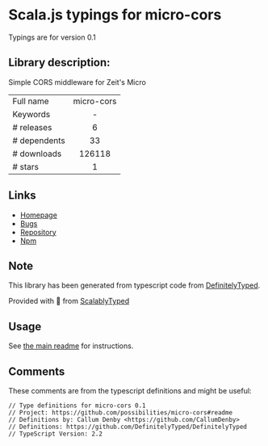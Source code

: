 
# Scala.js typings for micro-cors

Typings are for version 0.1

## Library description:
Simple CORS middleware for Zeit's Micro

|                    |                 |
| ------------------ | :-------------: |
| Full name          | micro-cors |
| Keywords           | - |
| # releases         | 6 |
| # dependents       | 33 |
| # downloads        | 126118 |
| # stars            | 1 |

## Links
- [Homepage](https://github.com/possibilities/micro-cors#readme)
- [Bugs](https://github.com/possibilities/micro-cors/issues)
- [Repository](https://github.com/possibilities/micro-cors)
- [Npm](https://www.npmjs.com/package/micro-cors)
    


## Note
This library has been generated from typescript code from [DefinitelyTyped](https://definitelytyped.org).

Provided with :purple_heart: from [ScalablyTyped](https://github.com/oyvindberg/ScalablyTyped)

## Usage
See [the main readme](../../readme.md) for instructions.

## Comments

These comments are from the typescript definitions and might be useful:
```
// Type definitions for micro-cors 0.1
// Project: https://github.com/possibilities/micro-cors#readme
// Definitions by: Callum Denby <https://github.com/CallumDenby>
// Definitions: https://github.com/DefinitelyTyped/DefinitelyTyped
// TypeScript Version: 2.2

```

